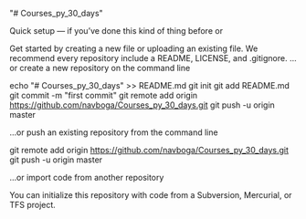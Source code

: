 "# Courses_py_30_days" 

Quick setup — if you’ve done this kind of thing before
or

Get started by creating a new file or uploading an existing file. We recommend every repository include a README, LICENSE, and .gitignore.
…or create a new repository on the command line

echo "# Courses_py_30_days" >> README.md
git init
git add README.md
git commit -m "first commit"
git remote add origin https://github.com/navboga/Courses_py_30_days.git
git push -u origin master

…or push an existing repository from the command line

git remote add origin https://github.com/navboga/Courses_py_30_days.git
git push -u origin master

…or import code from another repository

You can initialize this repository with code from a Subversion, Mercurial, or TFS project.
